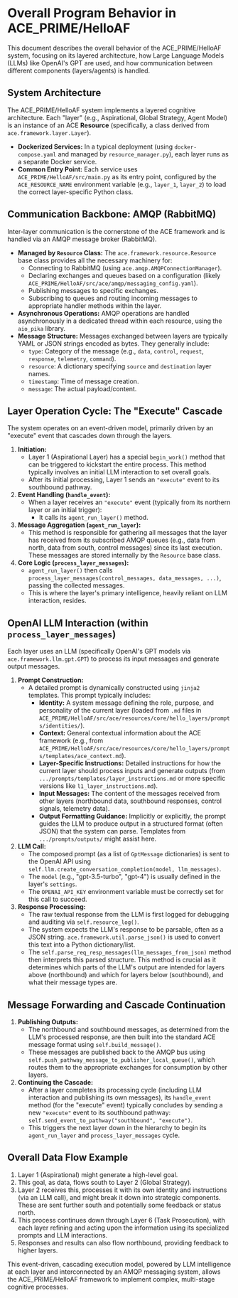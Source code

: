 # Overall Program Behavior in ACE_PRIME/HelloAF

This document describes the overall behavior of the ACE_PRIME/HelloAF system, focusing on its layered architecture, how Large Language Models (LLMs) like OpenAI's GPT are used, and how communication between different components (layers/agents) is handled.

## System Architecture

The ACE_PRIME/HelloAF system implements a layered cognitive architecture. Each "layer" (e.g., Aspirational, Global Strategy, Agent Model) is an instance of an ACE **Resource** (specifically, a class derived from `ace.framework.layer.Layer`).

*   **Dockerized Services:** In a typical deployment (using `docker-compose.yaml` and managed by `resource_manager.py`), each layer runs as a separate Docker service.
*   **Common Entry Point:** Each service uses `ACE_PRIME/HelloAF/src/main.py` as its entry point, configured by the `ACE_RESOURCE_NAME` environment variable (e.g., `layer_1`, `layer_2`) to load the correct layer-specific Python class.

## Communication Backbone: AMQP (RabbitMQ)

Inter-layer communication is the cornerstone of the ACE framework and is handled via an AMQP message broker (RabbitMQ).

*   **Managed by `Resource` Class:** The `ace.framework.resource.Resource` base class provides all the necessary machinery for:
    *   Connecting to RabbitMQ (using `ace.amqp.AMQPConnectionManager`).
    *   Declaring exchanges and queues based on a configuration (likely `ACE_PRIME/HelloAF/src/ace/amqp/messaging_config.yaml`).
    *   Publishing messages to specific exchanges.
    *   Subscribing to queues and routing incoming messages to appropriate handler methods within the layer.
*   **Asynchronous Operations:** AMQP operations are handled asynchronously in a dedicated thread within each resource, using the `aio_pika` library.
*   **Message Structure:** Messages exchanged between layers are typically YAML or JSON strings encoded as bytes. They generally include:
    *   `type`: Category of the message (e.g., `data`, `control`, `request`, `response`, `telemetry`, `command`).
    *   `resource`: A dictionary specifying `source` and `destination` layer names.
    *   `timestamp`: Time of message creation.
    *   `message`: The actual payload/content.

## Layer Operation Cycle: The "Execute" Cascade

The system operates on an event-driven model, primarily driven by an "execute" event that cascades down through the layers.

1.  **Initiation:**
    *   Layer 1 (Aspirational Layer) has a special `begin_work()` method that can be triggered to kickstart the entire process. This method typically involves an initial LLM interaction to set overall goals.
    *   After its initial processing, Layer 1 sends an `"execute"` event to its southbound pathway.
2.  **Event Handling (`handle_event`):**
    *   When a layer receives an `"execute"` event (typically from its northern layer or an initial trigger):
        *   It calls its `agent_run_layer()` method.
3.  **Message Aggregation (`agent_run_layer`):**
    *   This method is responsible for gathering all messages that the layer has received from its subscribed AMQP queues (e.g., data from north, data from south, control messages) since its last execution. These messages are stored internally by the `Resource` base class.
4.  **Core Logic (`process_layer_messages`):**
    *   `agent_run_layer()` then calls `process_layer_messages(control_messages, data_messages, ...)`, passing the collected messages.
    *   This is where the layer's primary intelligence, heavily reliant on LLM interaction, resides.

## OpenAI LLM Interaction (within `process_layer_messages`)

Each layer uses an LLM (specifically OpenAI's GPT models via `ace.framework.llm.gpt.GPT`) to process its input messages and generate output messages.

1.  **Prompt Construction:**
    *   A detailed prompt is dynamically constructed using `jinja2` templates. This prompt typically includes:
        *   **Identity:** A system message defining the role, purpose, and personality of the current layer (loaded from `.md` files in `ACE_PRIME/HelloAF/src/ace/resources/core/hello_layers/prompts/identities/`).
        *   **Context:** General contextual information about the ACE framework (e.g., from `ACE_PRIME/HelloAF/src/ace/resources/core/hello_layers/prompts/templates/ace_context.md`).
        *   **Layer-Specific Instructions:** Detailed instructions for how the current layer should process inputs and generate outputs (from `.../prompts/templates/layer_instructions.md` or more specific versions like `l1_layer_instructions.md`).
        *   **Input Messages:** The content of the messages received from other layers (northbound data, southbound responses, control signals, telemetry data).
        *   **Output Formatting Guidance:** Implicitly or explicitly, the prompt guides the LLM to produce output in a structured format (often JSON) that the system can parse. Templates from `.../prompts/outputs/` might assist here.
2.  **LLM Call:**
    *   The composed prompt (as a list of `GptMessage` dictionaries) is sent to the OpenAI API using `self.llm.create_conversation_completion(model, llm_messages)`.
    *   The `model` (e.g., "gpt-3.5-turbo", "gpt-4") is usually defined in the layer's `settings`.
    *   The `OPENAI_API_KEY` environment variable must be correctly set for this call to succeed.
3.  **Response Processing:**
    *   The raw textual response from the LLM is first logged for debugging and auditing via `self.resource_log()`.
    *   The system expects the LLM's response to be parsable, often as a JSON string. `ace.framework.util.parse_json()` is used to convert this text into a Python dictionary/list.
    *   The `self.parse_req_resp_messages(llm_messages_from_json)` method then interprets this parsed structure. This method is crucial as it determines which parts of the LLM's output are intended for layers above (northbound) and which for layers below (southbound), and what their message types are.

## Message Forwarding and Cascade Continuation

1.  **Publishing Outputs:**
    *   The northbound and southbound messages, as determined from the LLM's processed response, are then built into the standard ACE message format using `self.build_message()`.
    *   These messages are published back to the AMQP bus using `self.push_pathway_message_to_publisher_local_queue()`, which routes them to the appropriate exchanges for consumption by other layers.
2.  **Continuing the Cascade:**
    *   After a layer completes its processing cycle (including LLM interaction and publishing its own messages), its `handle_event` method (for the "execute" event) typically concludes by sending a new `"execute"` event to its southbound pathway: `self.send_event_to_pathway("southbound", "execute")`.
    *   This triggers the next layer down in the hierarchy to begin its `agent_run_layer` and `process_layer_messages` cycle.

## Overall Data Flow Example

1.  Layer 1 (Aspirational) might generate a high-level goal.
2.  This goal, as data, flows south to Layer 2 (Global Strategy).
3.  Layer 2 receives this, processes it with its own identity and instructions (via an LLM call), and might break it down into strategic components. These are sent further south and potentially some feedback or status north.
4.  This process continues down through Layer 6 (Task Prosecution), with each layer refining and acting upon the information using its specialized prompts and LLM interactions.
5.  Responses and results can also flow northbound, providing feedback to higher layers.

This event-driven, cascading execution model, powered by LLM intelligence at each layer and interconnected by an AMQP messaging system, allows the ACE_PRIME/HelloAF framework to implement complex, multi-stage cognitive processes.
